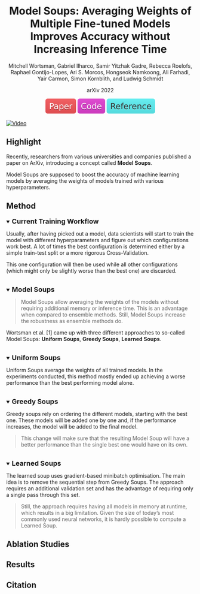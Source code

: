 <div align="center">

Model Soups: Averaging Weights of Multiple Fine-tuned Models Improves Accuracy without Increasing Inference Time
=============================
Mitchell Wortsman, Gabriel Ilharco, Samir Yitzhak Gadre, Rebecca Roelofs, 
Raphael Gontijo-Lopes, Ari S. Morcos, Hongseok Namkoong, Ali Farhadi, 
Yair Carmon, Simon Kornblith, and Ludwig Schmidt

arXiv 2022

<a href="data/model_soups.pdf"><img src="../../data/badge/paper.svg"></a>
<a href="https://github.com/Burf/ModelSoups"><img src="../../data/badge/code.svg"></a>
<a href="https://medium.com/@sabrinaherbst/model-soups-for-higher-performing-models-1d4818126191"><img src="../../data/badge/reference.svg"></a>
</div>

[![Video](https://www.youtube.com/watch?v=0Z0p22Q_JS8/0.jpg)](https://www.youtube.com/watch?v=0Z0p22Q_JS8)


## Highlight
Recently, researchers from various universities and companies published a 
paper on ArXiv, introducing a concept called **Model Soups**. 

Model Soups are supposed to boost the accuracy of machine learning models by 
averaging the weights of models trained with various hyperparameters.


## Method
<details open>
<summary><b style="font-size:18px">Current Training Workflow</b></summary>

Usually, after having picked out a model, data scientists will start to train 
the model with different hyperparameters and figure out which configurations 
work best. A lot of times the best configuration is determined either by a 
simple train-test split or a more rigorous Cross-Validation.

This one configuration will then be used while all other configurations 
(which might only be slightly worse than the best one) are discarded.
</details>

<br>
<details open>
<summary><b style="font-size:18px">Model Soups</b></summary>

> Model Soups allow averaging the weights of the models without requiring 
> additional memory or inference time. This is an advantage when compared to 
> ensemble methods. Still, Model Soups increase the robustness as ensemble 
> methods do.

Wortsman et al. [1] came up with three different approaches to so-called 
Model Soups: **Uniform Soups**, **Greedy Soups**, **Learned Soups**.
</details>

<br>
<details open>
<summary><b style="font-size:18px">Uniform Soups</b></summary>

Uniform Soups average the weights of all trained models. In the experiments 
conducted, this method mostly ended up achieving a worse performance than the 
best performing model alone.
</details>

<br>
<details open>
<summary><b style="font-size:18px">Greedy Soups</b></summary>

Greedy soups rely on ordering the different models, starting with the best one. 
These models will be added one by one and, if the performance increases, the 
model will be added to the final model.

> This change will make sure that the resulting Model Soup will have a better 
> performance than the single best one would have on its own.
</details>

<br>
<details open>
<summary><b style="font-size:18px">Learned Soups</b></summary>

The learned soup uses gradient-based minibatch optimisation. The main idea is 
to remove the sequential step from Greedy Soups. The approach requires an 
additional validation set and has the advantage of requiring only a single pass 
through this set.

> Still, the approach requires having all models in memory at runtime, which 
> results in a big limitation. Given the size of today’s most commonly used neural 
> networks, it is hardly possible to compute a Learned Soup.
</details>


## Ablation Studies


## Results


## Citation

